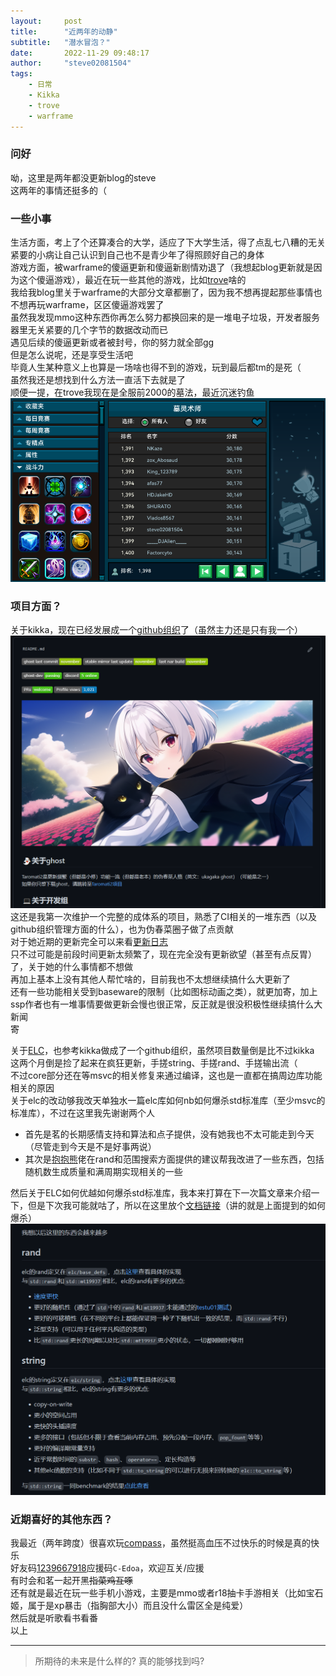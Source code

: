 ```yaml
---
layout:     post
title:      "近两年的动静"
subtitle:   "潜水冒泡？"
date:       2022-11-29 09:48:17
author:     "steve02081504"
tags: 
    - 日常 
    - Kikka 
    - trove  
    - warframe 
---
```


### 问好  

呦，这里是两年都没更新blog的steve  
这两年的事情还挺多的（  

### 一些小事  

生活方面，考上了个还算凑合的大学，适应了下大学生活，得了点乱七八糟的无关紧要的小病让自己认识到自己也不是青少年了得照顾好自己的身体  
游戏方面，被warframe的傻逼更新和傻逼新剧情劝退了（我想起blog更新就是因为这个傻逼游戏），最近在玩一些其他的游戏，比如[trove](http://trovelive.trionworlds.com/account/reg/account-registration-short-flow.action?voucherCode=QXLN9YCPTLRKLK2TQJLJ&request_locale=en&experience=aaf)啥的  
我给我blog里关于warframe的大部分文章都删了，因为我不想再提起那些事情也不想再玩warframe，区区傻逼游戏罢了  
虽然我发现mmo这种东西你再怎么努力都换回来的是一堆电子垃圾，开发者服务器里无关紧要的几个字节的数据改动而已  
遇见后续的傻逼更新或者被封号，你的努力就全部gg  
但是怎么说呢，还是享受生活吧  
毕竟人生某种意义上也算是一场啥也得不到的游戏，玩到最后都tm的是死（  
虽然我还是想找到什么方法一直活下去就是了  
顺便一提，在trove我现在是全服前2000的墓法，最近沉迷钓鱼  
![排行榜](/img/in-post/2022/11-29-09/rank.png)  

### 项目方面？

关于kikka，现在已经发展成一个[github组织](https://github.com/Taromati2)了（虽然主力还是只有我一个）  
![组织profile](/img/in-post/2022/11-29-09/kikka.png)  
这还是我第一次维护一个完整的成体系的项目，熟悉了CI相关的一堆东西（以及github组织管理方面的什么），也为伪春菜圈子做了点贡献  
对于她近期的更新完全可以来看[更新日志](https://github.com/Taromati2/Update-log)  
只不过可能是前段时间更新太频繁了，现在完全没有更新欲望（甚至有点反胃）了，关于她的什么事情都不想做  
再加上基本上没有其他人帮忙啥的，目前我也不太想继续搞什么大更新了  
还有一些功能相关受到baseware的限制（比如图标动画之类），就更加寄，加上ssp作者也有一堆事情要做更新会慢也很正常，反正就是很没积极性继续搞什么大新闻  
寄  


关于[ELC](https://github.com/ELC-lang/)，也参考kikka做成了一个github组织，虽然项目数量倒是比不过kikka  
这两个月倒是捡了起来在疯狂更新，手搓string、手搓rand、手搓输出流（  
不过core部分还在等msvc的相关修复来通过编译，这也是一直都在搞周边库功能相关的原因  
关于elc的改动够我改天单独水一篇elc库如何nb如何爆杀std标准库（至少msvc的标准库），不过在这里我先谢谢两个人  

- 首先是茗的长期感情支持和算法和点子提供，没有她我也不太可能走到今天（尽管走到今天是不是好事两说）  
- 其次是[抱抱熊](https://baobaobear.github.io/)佬在rand和范围搜索方面提供的建议帮我改进了一些东西，包括随机数生成质量和满周期实现相关的一些  

然后关于ELC如何优越如何爆杀std标准库，我本来打算在下一次篇文章来介绍一下，但是下次我可能就咕了，所以在这里放个[文档链接](https://github.com/ELC-lang/nerd-s-obsession)（讲的就是上面提到的如何爆杀）  
![成果](/img/in-post/2022/11-29-09/elc.png)  

### 近期喜好的其他东西？

我最近（两年跨度）很喜欢玩[compass](https://app.nhn-playart.com/compass/tw/)，虽然挺高血压不过快乐的时候是真的快乐  
好友码[1239667918](http://app.nhn-playart.com/compass/tw/dl/)应援码`C-Edoa`，欢迎互关/应援  
有时会和茗一起开黑~~指菜鸡互啄~~  
还有就是最近在玩一些手机小游戏，主要是mmo或者r18抽卡手游相关（比如宝石姬，属于是xp暴击（指胸部大小）而且没什么雷区全是纯爱）  
然后就是听歌看书看番  
以上  

______

>所期待的未来是什么样的?
>真的能够找到吗?

